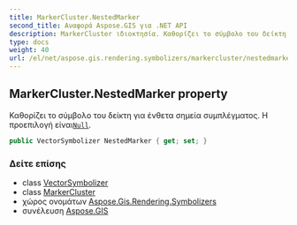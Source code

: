 ```yaml
---
title: MarkerCluster.NestedMarker
second_title: Αναφορά Aspose.GIS για .NET API
description: MarkerCluster ιδιοκτησία. Καθορίζει το σύμβολο του δείκτη για ένθετα σημεία συμπλέγματος. Η προεπιλογή είναιNull.
type: docs
weight: 40
url: /el/net/aspose.gis.rendering.symbolizers/markercluster/nestedmarker/
---
```

## MarkerCluster.NestedMarker property

Καθορίζει το σύμβολο του δείκτη για ένθετα σημεία συμπλέγματος. Η προεπιλογή είναι[`Null`](../../vectorsymbolizer/null/).

```csharp
public VectorSymbolizer NestedMarker { get; set; }
```

### Δείτε επίσης

* class [VectorSymbolizer](../../vectorsymbolizer/)
* class [MarkerCluster](../)
* χώρος ονομάτων [Aspose.Gis.Rendering.Symbolizers](../../markercluster/)
* συνέλευση [Aspose.GIS](../../../)


